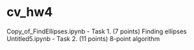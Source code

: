 # cv_hw4
Copy_of_FindEllipses.ipynb - Task 1. (7 points) Finding ellipses
Untitled5.ipynb - Task 2. (11 points) 8-point algorithm
